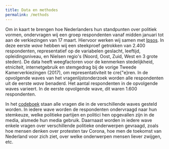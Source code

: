 ```yaml
---
title: Data en methodes
permalink: /methods
---
```


Om in kaart te brengen hoe Nederlanders hun standpunten over politiek vormen, ondervragen wij een groep respondenten vanaf midden januari tot aan de verkiezingen van 17 maart. 
Hiervoor werken wij samen met [Ipsos](https://www.ipsos.com/nl-nl).
In deze eerste _wave_ hebben wij een steekproef getrokken van 2.400 respondenten, representatief op de variabelen
geslacht, leeftijd, opleidingsniveau, en Nielsen regio's (Noord, Oost, Zuid, West en 3 grote steden). 
De data heeft weegfactoren voor de kenmerken stedelijkheid, etniciteit, internetgebruik en stemgedrag bij de vorige Tweede Kamerverkiezingen (2017), om representativiteit te cre\{"e}ren.
In de opvolgende waves van het vragenlijstonderzoek worden alle respondenten uit de eerste _wave_ benaderd.
Het aantal respondenten in de opvolgende waves varieert. 
In de eerste opvolgende wave, dit waren 1.600 respondenten.

In het [codeboek](../codebook.md) staan alle vragen die in de verschillende waves gesteld worden.
In iedere wave worden de respondenten ondervraagd naar hun stemkeuze, welke politieke partijen en politici hen opgevallen zijn in de media, alsmede hun media gebruik.
Daarnaast worden in iedere wave enkele vragen over verschillende politieke onderwerpen gevraagd, zoals hoe mensen denken over protesten tav Corona, hoe men de toekomst van Nederland voor zich ziet, over welke onderwerpen mensen liever zwijgen, etc. 
